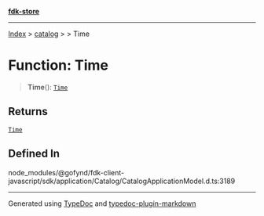 [**fdk-store**](../../../README.md)
***

[Index](../../../API.md) > [catalog](../../README.md) > [<internal>](../README.md) > Time

# Function: Time

> **Time**(): [`Time`](../type-aliases/type-alias.Time.md)

## Returns

[`Time`](../type-aliases/type-alias.Time.md)

## Defined In

node\_modules/@gofynd/fdk-client-javascript/sdk/application/Catalog/CatalogApplicationModel.d.ts:3189

***
Generated using [TypeDoc](https://typedoc.org/) and [typedoc-plugin-markdown](https://www.npmjs.com/package/typedoc-plugin-markdown)
